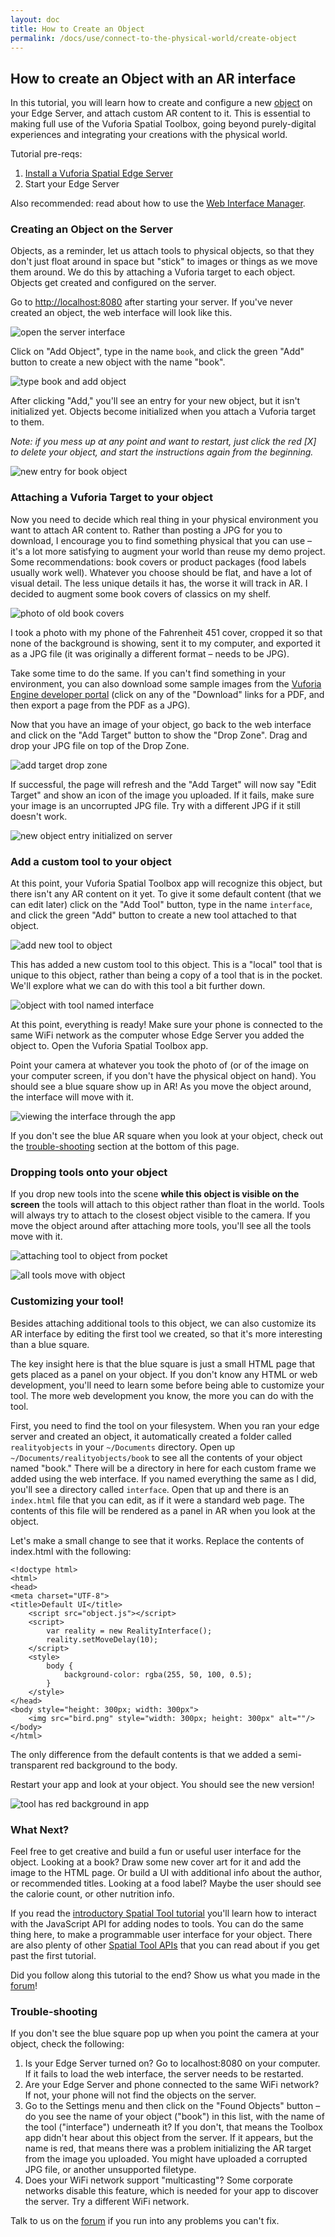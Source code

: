 ```yaml
---
layout: doc
title: How to Create an Object
permalink: /docs/use/connect-to-the-physical-world/create-object
---
```


## How to create an Object with an AR interface

In this tutorial, you will learn how to create and configure a new [object](../../dive-deeper/data-model#object) on your Edge Server, and attach custom AR content to it. This is essential to making full use of the Vuforia Spatial Toolbox, going beyond purely-digital experiences and integrating your creations with the physical world.

Tutorial pre-reqs:

1. [Install a Vuforia Spatial Edge Server](./startSystem)
2. Start your Edge Server

Also recommended: read about how to use the [Web Interface Manager](./web-interface-manager).

### Creating an Object on the Server

Objects, as a reminder, let us attach tools to physical objects, so that they don't just float around in space but "stick" to images or things as we move them around. We do this by attaching a Vuforia target to each object. Objects get created and configured on the server.

Go to [http://localhost:8080](http://localhost:8080) after starting your server. If you've never created an object, the web interface will look like this.

![open the server interface](./images/create-object/01-empty-server.png)

Click on "Add Object", type in the name `book`, and click the green "Add" button to create a new object with the name "book".

![type book and add object](./images/create-object/02-add-object-book.png)

After clicking "Add," you'll see an entry for your new object, but it isn't initialized yet. Objects become initialized when you attach a Vuforia target to them.

*Note: if you mess up at any point and want to restart, just click the red [X] to delete your object, and start the instructions again from the beginning.*

![new entry for book object](./images/create-object/03-book-not-initialized.png)

### Attaching a Vuforia Target to your object

Now you need to decide which real thing in your physical environment you want to attach AR content to. Rather than posting a JPG for you to download, I encourage you to find something physical that you can use – it's a lot more satisfying to augment your world than reuse my demo project. Some recommendations: book covers or product packages (food labels usually work well). Whatever you choose should be flat, and have a lot of visual detail. The less unique details it has, the worse it will track in AR. I decided to augment some book covers of classics on my shelf.

![photo of old book covers](./images/create-object/book-covers.jpg)

I took a photo with my phone of the Fahrenheit 451 cover, cropped it so that none of the background is showing, sent it to my computer, and exported it as a JPG file (it was originally a different format – needs to be JPG).

Take some time to do the same. If you can't find something in your environment, you can also download some sample images from the [Vuforia Engine developer portal](https://library.vuforia.com/content/vuforia-library/en/articles/Solution/sample-apps-target-pdfs.html) (click on any of the "Download" links for a PDF, and then export a page from the PDF as a JPG).

Now that you have an image of your object, go back to the web interface and click on the "Add Target" button to show the "Drop Zone". Drag and drop your JPG file on top of the Drop Zone.

![add target drop zone](./images/create-object/04-add-target-drop-zone.png)

If successful, the page will refresh and the "Add Target" will now say "Edit Target" and show an icon of the image you uploaded. If it fails, make sure your image is an uncorrupted JPG file. Try with a different JPG if it still doesn't work.

![new object entry initialized on server](./images/create-object/05-book-initialized.png)

### Add a custom tool to your object

At this point, your Vuforia Spatial Toolbox app will recognize this object, but there isn't any AR content on it yet. To give it some default content (that we can edit later) click on the "Add Tool" button, type in the name `interface`, and click the green "Add" button to create a new tool attached to that object.

![add new tool to object](./images/create-object/06-book-add-tool.png)

This has added a new custom tool to this object. This is a "local" tool that is unique to this object, rather than being a copy of a tool that is in the pocket. We'll explore what we can do with this tool a bit further down.

![object with tool named interface](./images/create-object/07-book-with-tool-interface.png)

At this point, everything is ready! Make sure your phone is connected to the same WiFi network as the computer whose Edge Server you added the object to. Open the Vuforia Spatial Toolbox app.

Point your camera at whatever you took the photo of (or of the image on your computer screen, if you don't have the physical object on hand). You should see a blue square show up in AR! As you move the object around, the interface will move with it.

![viewing the interface through the app](./images/create-object/08-spatial-toolbox-book-ui.gif)

If you don't see the blue AR square when you look at your object, check out the [trouble-shooting](#troubleShooting) section at the bottom of this page.

### Dropping tools onto your object

If you drop new tools into the scene **while this object is visible on the screen** the tools will attach to this object rather than float in the world. Tools will always try to attach to the closest object visible to the camera. If you move the object around after attaching more tools, you'll see all the tools move with it.

![attaching tool to object from pocket](./images/create-object/09-attach-pocket-tool-to-object.gif)

![all tools move with object](./images/create-object/10-move-object-with-pocket-tools.gif)

### Customizing your tool!

Besides attaching additional tools to this object, we can also customize its AR interface by editing the first tool we created, so that it's more interesting than a blue square.

The key insight here is that the blue square is just a small HTML page that gets placed as a panel on your object. If you don't know any HTML or web development, you'll need to learn some before being able to customize your tool. The more web development you know, the more you can do with the tool.

First, you need to find the tool on your filesystem. When you ran your edge server and created an object, it automatically created a folder called `realityobjects` in your `~/Documents` directory. Open up `~/Documents/realityobjects/book` to see all the contents of your object named "book." There will be a directory in here for each custom frame we added using the web interface. If you named everything the same as I did, you'll see a directory called `interface`. Open that up and there is an `index.html` file that you can edit, as if it were a standard web page. The contents of this file will be rendered as a panel in AR when you look at the object.

Let's make a small change to see that it works. Replace the contents of index.html with the following:

```
<!doctype html>
<html>
<head>
<meta charset="UTF-8">
<title>Default UI</title>
	<script src="object.js"></script>
	<script>
		var reality = new RealityInterface();
        reality.setMoveDelay(10);
	</script>
	<style>
		body {
			background-color: rgba(255, 50, 100, 0.5);
		}
	</style>
</head>
<body style="height: 300px; width: 300px">
	<img src="bird.png" style="width: 300px; height: 300px" alt=""/>
</body>
</html>
```

The only difference from the default contents is that we added a semi-transparent red background to the body.

Restart your app and look at your object. You should see the new version!

![tool has red background in app](./images/create-object/11-customized-tool.jpg)

### What Next?

Feel free to get creative and build a fun or useful user interface for the object. Looking at a book? Draw some new cover art for it and add the image to the HTML page. Or build a UI with additional info about the author, or recommended titles. Looking at a food label? Maybe the user should see the calorie count, or other nutrition info.

If you read the [introductory Spatial Tool tutorial](../../develop/spatial-tools/tutorial) you'll learn how to interact with the JavaScript API for adding nodes to tools. You can do the same thing here, to make a programmable user interface for your object. There are also plenty of other [Spatial Tool APIs](../../develop/spatial-tools/api-reference) that you can read about if you get past the first tutorial.

Did you follow along this tutorial to the end? Show us what you made in the [forum](https://forum.spatialtoolbox.vuforia.com)!

<a id="troubleShooting"></a>
### Trouble-shooting

If you don't see the blue square pop up when you point the camera at your object, check the following:

1. Is your Edge Server turned on? Go to localhost:8080 on your computer. If it fails to load the web interface, the server needs to be restarted.
2. Are your Edge Server and phone connected to the same WiFi network? If not, your phone will not find the objects on the server.
3. Go to the Settings menu and then click on the "Found Objects" button – do you see the name of your object ("book") in this list, with the name of the tool ("interface") underneath it? If you don't, that means the Toolbox app didn't hear about this object from the server. If it appears, but the name is red, that means there was a problem initializing the AR target from the image you uploaded. You might have uploaded a corrupted JPG file, or another unsupported filetype.
4. Does your WiFi network support "multicasting"? Some corporate networks disable this feature, which is needed for your app to discover the server. Try a different WiFi network.

Talk to us on the [forum](https://forum.spatialtoolbox.vuforia.com) if you run into any problems you can't fix.

